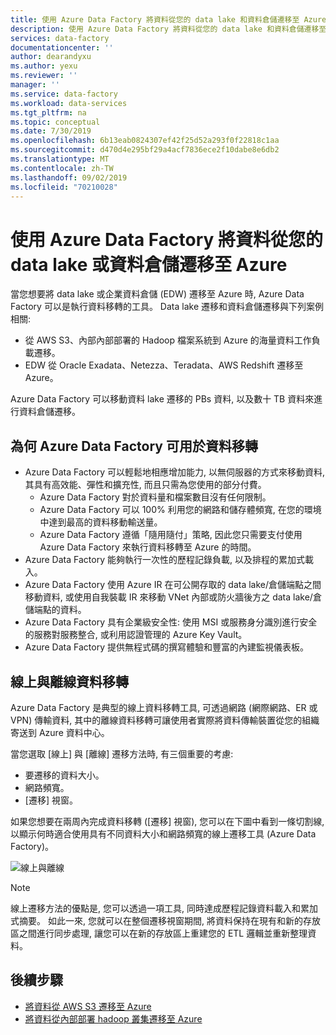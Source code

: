 ```yaml
---
title: 使用 Azure Data Factory 將資料從您的 data lake 和資料倉儲遷移至 Azure |Microsoft Docs
description: 使用 Azure Data Factory 將資料從您的 data lake 和資料倉儲遷移至 Azure。
services: data-factory
documentationcenter: ''
author: dearandyxu
ms.author: yexu
ms.reviewer: ''
manager: ''
ms.service: data-factory
ms.workload: data-services
ms.tgt_pltfrm: na
ms.topic: conceptual
ms.date: 7/30/2019
ms.openlocfilehash: 6b13eab0824307ef42f25d52a293f0f22818c1aa
ms.sourcegitcommit: d470d4e295bf29a4acf7836ece2f10dabe8e6db2
ms.translationtype: MT
ms.contentlocale: zh-TW
ms.lasthandoff: 09/02/2019
ms.locfileid: "70210028"
---
```

# <a name="use-azure-data-factory-to-migrate-data-from-your-data-lake-or-data-warehouse-to-azure"></a>使用 Azure Data Factory 將資料從您的 data lake 或資料倉儲遷移至 Azure 

當您想要將 data lake 或企業資料倉儲 (EDW) 遷移至 Azure 時, Azure Data Factory 可以是執行資料移轉的工具。 Data lake 遷移和資料倉儲遷移與下列案例相關: 

- 從 AWS S3、內部內部部署的 Hadoop 檔案系統到 Azure 的海量資料工作負載遷移。 
- EDW 從 Oracle Exadata、Netezza、Teradata、AWS Redshift 遷移至 Azure。 

Azure Data Factory 可以移動資料 lake 遷移的 PBs 資料, 以及數十 TB 資料來進行資料倉儲遷移。 

## <a name="why-azure-data-factory-can-be-used-for-data-migration"></a>為何 Azure Data Factory 可用於資料移轉 

- Azure Data Factory 可以輕鬆地相應增加能力, 以無伺服器的方式來移動資料, 其具有高效能、彈性和擴充性, 而且只需為您使用的部分付費。  
  - Azure Data Factory 對於資料量和檔案數目沒有任何限制。
  - Azure Data Factory 可以 100% 利用您的網路和儲存體頻寬, 在您的環境中達到最高的資料移動輸送量。   
  - Azure Data Factory 遵循「隨用隨付」策略, 因此您只需要支付使用 Azure Data Factory 來執行資料移轉至 Azure 的時間。  
- Azure Data Factory 能夠執行一次性的歷程記錄負載, 以及排程的累加式載入。 
- Azure Data Factory 使用 Azure IR 在可公開存取的 data lake/倉儲端點之間移動資料, 或使用自我裝載 IR 來移動 VNet 內部或防火牆後方之 data lake/倉儲端點的資料。 
- Azure Data Factory 具有企業級安全性: 使用 MSI 或服務身分識別進行安全的服務對服務整合, 或利用認證管理的 Azure Key Vault。 
- Azure Data Factory 提供無程式碼的撰寫體驗和豐富的內建監視儀表板。  

## <a name="online-vs-offline-data-migration"></a>線上與離線資料移轉

Azure Data Factory 是典型的線上資料移轉工具, 可透過網路 (網際網路、ER 或 VPN) 傳輸資料, 其中的離線資料移轉可讓使用者實際將資料傳輸裝置從您的組織寄送到 Azure 資料中心。  

當您選取 [線上] 與 [離線] 遷移方法時, 有三個重要的考慮:  

- 要遷移的資料大小。 
- 網路頻寬。 
- [遷移] 視窗。   

如果您想要在兩周內完成資料移轉 ([遷移] 視窗), 您可以在下圖中看到一條切割線, 以顯示何時適合使用具有不同資料大小和網路頻寬的線上遷移工具 (Azure Data Factory)。   

![線上與離線](media/data-migration-guidance-overview/online-offline.png)

> [!NOTE]
> 線上遷移方法的優點是, 您可以透過一項工具, 同時達成歷程記錄資料載入和累加式摘要。  如此一來, 您就可以在整個遷移視窗期間, 將資料保持在現有和新的存放區之間進行同步處理, 讓您可以在新的存放區上重建您的 ETL 邏輯並重新整理資料。 


## <a name="next-steps"></a>後續步驟

- [將資料從 AWS S3 遷移至 Azure](data-migration-guidance-s3-azure-storage.md)
- [將資料從內部部署 hadoop 叢集遷移至 Azure](data-migration-guidance-hdfs-azure-storage.md)